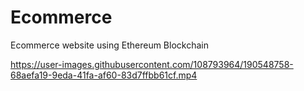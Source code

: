 # Ecommerce
Ecommerce website using Ethereum Blockchain


https://user-images.githubusercontent.com/108793964/190548758-68aefa19-9eda-41fa-af60-83d7ffbb61cf.mp4

